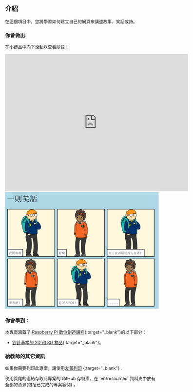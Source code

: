 ## 介紹

在這個項目中，您將學習如何建立自己的網頁來講述故事，笑話或詩。

### 你會做出:

在小飾品中向下滾動以查看妙語！

<div class="trinket">
  <iframe src="https://trinket.io/embed/html/c8afdef912?outputOnly=true&start=result" width="600" height="450" frameborder="0" marginwidth="0" marginheight="0" allowfullscreen>
  </iframe>
  <img src="images/story-final.png">
</div>

### 你會學到︰

本專案涵蓋了 [Raspberry Pi 數位創造課程](http://rpf.io/curriculum){:target="_blank"}的以下部分：

+ [設計基本的 2D 和 3D 物品](https://www.raspberrypi.org/curriculum/design/creator){:target="_blank"}。

### 給教師的其它資訊

如果你需要列印此專案，請使用[友善列印](https://projects.raspberrypi.org/en/projects/tell-a-story/print) {:target="_blank"} .

使用頁尾的連結存取此專案的 GitHub 存儲庫，在 'en/resources' 資料夾中放有全部的資源(包括已完成的專案範例) 。